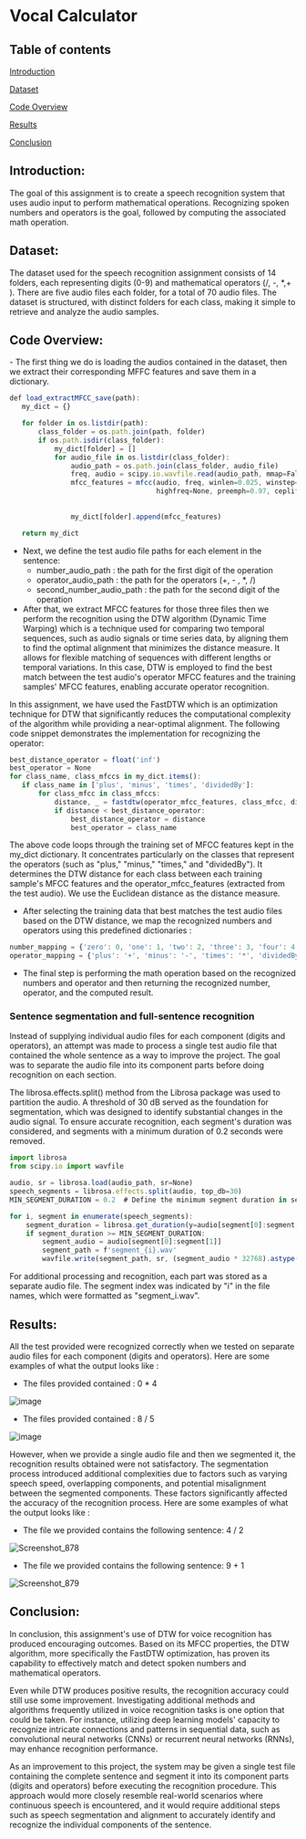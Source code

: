# Vocal Calculator
**<h2>Table of contents</h2>**

   [Introduction](#Introduction)
   
   [Dataset](#Dataset)
   
   [Code Overview](#Code-Overview)
   
   [Results](#Results)

   [Conclusion](#Conclusion)
   
<h2>Introduction: </h2>
The goal of this assignment is to create a speech recognition system that uses audio input to perform mathematical operations. Recognizing spoken numbers and operators is the goal, followed by computing the associated math operation.

<h2>Dataset:</h2>
The dataset used for the speech recognition assignment consists of 14 folders, each representing digits (0-9) and mathematical operators (/, -, *,+ ).
There are five audio files each folder, for a total of 70 audio files. The dataset is structured, with distinct folders for each class, making it simple to retrieve and analyze the audio samples.

<h2>Code Overview:</h2>
- The first thing we do is loading the audios contained in the dataset, then we extract their corresponding MFFC features and save them in a dictionary.

 ```javascript
 def load_extractMFCC_save(path):
    my_dict = {}

    for folder in os.listdir(path):
        class_folder = os.path.join(path, folder)
        if os.path.isdir(class_folder):
            my_dict[folder] = []
            for audio_file in os.listdir(class_folder):
                audio_path = os.path.join(class_folder, audio_file)
                freq, audio = scipy.io.wavfile.read(audio_path, mmap=False)
                mfcc_features = mfcc(audio, freq, winlen=0.025, winstep=0.01, numcep=13, nfilt=26, nfft=3000, lowfreq=0,
                                     highfreq=None, preemph=0.97, ceplifter=22, appendEnergy=False)
                
           
                my_dict[folder].append(mfcc_features)

    return my_dict
 ```
 
 
 - Next, we define the test audio file paths for each element in the sentence: 
    - number_audio_path : the path for the first digit of the operation
    - operator_audio_path : the path for the operators (+, - , *, /)
    - second_number_audio_path : the path for the second digit of the operation
 - After that, we extract MFCC features for those three files then we perform the recognition using the DTW algorithm (Dynamic Time Warping) which is a technique used for comparing two temporal sequences, such as audio signals or time series data, by aligning them to find the optimal alignment that minimizes the distance measure. It allows for flexible matching of sequences with different lengths or temporal variations. In this case, DTW is employed to find the best match between the test audio's operator MFCC features and the training samples' MFCC features, enabling accurate operator recognition.


In this assignment, we have used the FastDTW which is an optimization technique for DTW that significantly reduces the computational complexity of the algorithm while providing a near-optimal alignment. 
The following code snippet demonstrates the implementation for recognizing the operator: 

 ```javascript
best_distance_operator = float('inf')
best_operator = None
for class_name, class_mfccs in my_dict.items():
    if class_name in ['plus', 'minus', 'times', 'dividedBy']:
        for class_mfcc in class_mfccs:
            distance, _ = fastdtw(operator_mfcc_features, class_mfcc, dist=euclidean)
            if distance < best_distance_operator:
                best_distance_operator = distance
                best_operator = class_name
 ```
 
 The above code loops through the training set of MFCC features kept in the my_dict dictionary. It concentrates particularly on the classes that represent the operators (such as "plus," "minus," "times," and "dividedBy"). It determines the DTW distance for each class between each training sample's MFCC features and the operator_mfcc_features (extracted from the test audio). We use the Euclidean distance as the distance measure.
- After selecting the training data that best matches the test audio files based on the DTW distance, we map the recognized numbers and operators using this predefined dictionaries :

```javascript
number_mapping = {'zero': 0, 'one': 1, 'two': 2, 'three': 3, 'four': 4, 'five': 5, 'six': 6, 'seven': 7, 'eight': 8, 'nine': 9}
operator_mapping = {'plus': '+', 'minus': '-', 'times': '*', 'dividedBy': '/'}
 ```
 
 - The final step is performing the math operation based on the recognized numbers and operator and then returning the recognized number, operator, and the computed result.
 
 <h3>Sentence segmentation and full-sentence recognition</h3>
 
Instead of supplying individual audio files for each component (digits and operators), an attempt was made to process a single test audio file that contained the whole sentence as a way to improve the project. The goal was to separate the audio file into its component parts before doing recognition on each section.


The librosa.effects.split() method from the Librosa package was used to partition the audio. A threshold of 30 dB served as the foundation for segmentation, which was designed to identify substantial changes in the audio signal. To ensure accurate recognition, each segment's duration was considered, and segments with a minimum duration of 0.2 seconds were removed.
```javascript
import librosa
from scipy.io import wavfile

audio, sr = librosa.load(audio_path, sr=None)    
speech_segments = librosa.effects.split(audio, top_db=30)
MIN_SEGMENT_DURATION = 0.2  # Define the minimum segment duration in seconds

for i, segment in enumerate(speech_segments):
    segment_duration = librosa.get_duration(y=audio[segment[0]:segment[1]], sr=sr)
    if segment_duration >= MIN_SEGMENT_DURATION:
        segment_audio = audio[segment[0]:segment[1]]
        segment_path = f'segment_{i}.wav'
        wavfile.write(segment_path, sr, (segment_audio * 32768).astype(np.int16))

 ```
 
 For additional processing and recognition, each part was stored as a separate audio file. The segment index was indicated by "i" in the file names, which were formatted as "segment_i.wav".

 
 <h2>Results:</h2>
 All the test provided were recognized correctly when we tested on separate audio files for each component (digits and operators).
 Here are some examples of what the output looks like : 
 
 * The files provided contained : 0 * 4
 
![image](https://github.com/ikram28/Vocal-Calculator/assets/86806466/80d58c07-769c-45aa-a117-2e1aa956ffe2)

* The files provided contained : 8 / 5

![image](https://github.com/ikram28/Vocal-Calculator/assets/86806466/87ac5d73-c335-455a-9ecd-82a159ccfaff)

However, when we provide a single audio file and then we segmented it, the recognition results obtained were not satisfactory. The segmentation process introduced additional complexities due to factors such as varying speech speed, overlapping components, and potential misalignment between the segmented components. These factors significantly affected the accuracy of the recognition process.
 Here are some examples of what the output looks like :
* The file we provided contains the following sentence: 4 / 2

![Screenshot_878](https://github.com/ikram28/Vocal-Calculator/assets/86806466/094cc0a6-9ae0-45f1-946f-3f7d80ca9416)

* The file we provided contains the following sentence:  9 + 1

![Screenshot_879](https://github.com/ikram28/Vocal-Calculator/assets/86806466/b41de866-242a-4600-9bd8-5942578b4dc6)

 


<h2>Conclusion:</h2>
In conclusion, this assignment's use of DTW for voice recognition has produced encouraging outcomes. Based on its MFCC properties, the DTW algorithm, more specifically the FastDTW optimization, has proven its capability to effectively match and detect spoken numbers and mathematical operators.


Even while DTW produces positive results, the recognition accuracy could still use some improvement. Investigating additional methods and algorithms frequently utilized in voice recognition tasks is one option that could be taken. For instance, utilizing deep learning models' capacity to recognize intricate connections and patterns in sequential data, such as convolutional neural networks (CNNs) or recurrent neural networks (RNNs), may enhance recognition performance.

As an improvement to this project, the system may be given a single test file containing the complete sentence and segment it into its component parts (digits and operators) before executing the recognition procedure.
This approach would more closely resemble real-world scenarios where continuous speech is encountered, and it would require additional steps such as speech segmentation and alignment to accurately identify and recognize the individual components of the sentence.



 
